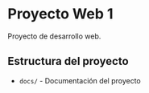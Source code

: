# Proyecto Web 1

Proyecto de desarrollo web.

## Estructura del proyecto

- `docs/` - Documentación del proyecto
